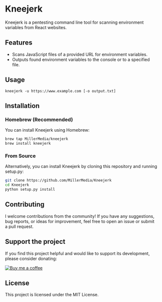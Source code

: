 # Kneejerk

Kneejerk is a pentesting command line tool for scanning environment variables from React websites.

## Features
* Scans JavaScript files of a provided URL for environment variables.
* Outputs found environment variables to the console or to a specified file.

## Usage
```angular2html
kneejerk -u https://www.example.com [-o output.txt]
```

## Installation

### Homebrew (Recommended)

You can install Kneejerk using Homebrew:

```bash
brew tap MillerMedia/kneejerk
brew install kneejerk
```

### From Source 

Alternatively, you can install Kneejerk by cloning this repository and running setup.py:

```bash
git clone https://github.com/MillerMedia/Kneejerk
cd Kneejerk
python setup.py install
```

## Contributing

I welcome contributions from the community! If you have any suggestions, bug reports, or ideas for improvement, feel free to open an issue or submit a pull request.

## Support the project

If you find this project helpful and would like to support its development, please consider donating:  
  
[![Buy me a coffee](https://www.buymeacoffee.com/assets/img/custom_images/orange_img.png)](https://www.buymeacoffee.com/yOd1JU9MQe)

## License

This project is licensed under the MIT License.